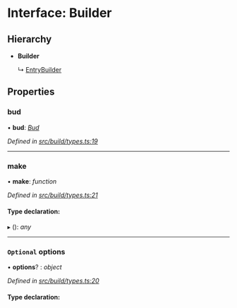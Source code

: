 # Interface: Builder

## Hierarchy

* **Builder**

  ↳ [EntryBuilder](entrybuilder.md)

## Properties

###  bud

• **bud**: *[Bud](../globals.md#bud)*

*Defined in [src/build/types.ts:19](https://github.com/roots/bud-support/blob/bd00b72/src/build/types.ts#L19)*

___

###  make

• **make**: *function*

*Defined in [src/build/types.ts:21](https://github.com/roots/bud-support/blob/bd00b72/src/build/types.ts#L21)*

#### Type declaration:

▸ (): *any*

___

### `Optional` options

• **options**? : *object*

*Defined in [src/build/types.ts:20](https://github.com/roots/bud-support/blob/bd00b72/src/build/types.ts#L20)*

#### Type declaration:
